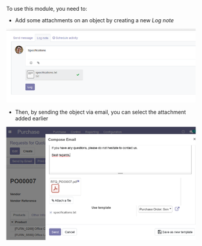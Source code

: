 To use this module, you need to:

- Add some attachments on an object by creating a new *Log note*

![](../static/description/attachment.png)

- Then, by sending the object via email, you can select the attachment
  added earlier

![](../static/description/ex_mail_compose_message.png)
